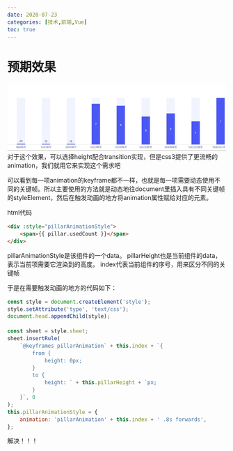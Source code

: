 ```yaml
---
date: 2020-07-23
categories: [技术,前端,Vue]
toc: true
---
```


# 预期效果
![](/images/assets/20200723213259494.gif)
对于这个效果，可以选择height配合transition实现，但是css3提供了更流畅的animation，我们就用它来实现这个需求吧

可以看到每一项animation的keyframe都不一样，也就是每一项需要动态使用不同的关键帧。所以主要使用的方法就是动态地往document里插入具有不同关键帧的styleElement，然后在触发动画的地方将animation属性赋给对应的元素。

<!--more-->

html代码

```html
<div :style="pillarAnimationStyle">
	<span>{{ pillar.usedCount }}</span>
</div>
```

pillarAnimationStyle是该组件的一个data。
pillarHeight也是当前组件的data，表示当前项需要它渲染到的高度。
index代表当前组件的序号，用来区分不同的关键帧

于是在需要触发动画的地方的代码如下：

```javascript
const style = document.createElement('style');
style.setAttribute('type', 'text/css');
document.head.appendChild(style);

const sheet = style.sheet;
sheet.insertRule(
    `@keyframes pillarAnimation` + this.index + `{
        from {
            height: 0px;
        }
        to {
            height: ` + this.pillarHeight + `px;
        }
    }`, 0
);
this.pillarAnimationStyle = {
    animation: 'pillarAnimation' + this.index + ' .8s forwards',
};
```

解决！！！
